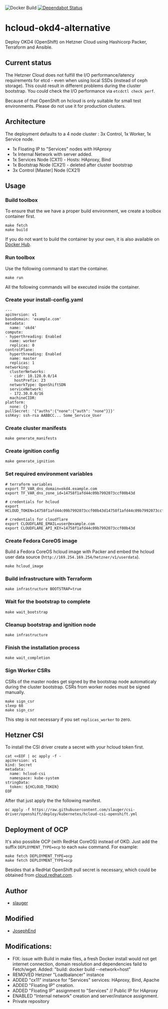 ![Docker Build](https://github.com/slauger/hcloud-okd4/workflows/Docker%20Build/badge.svg) [![Dependabot Status](https://api.dependabot.com/badges/status?host=github&repo=slauger/hcloud-okd4)](https://dependabot.com)


# hcloud-okd4-alternative

Deploy OKD4 (OpenShift) on Hetzner Cloud using Hashicorp Packer, Terraform and Ansible.

## Current status

The Hetzner Cloud does not fulfill the I/O performance/latency requirements for etcd - even when using local SSDs (instead of ceph storage). This could result in different problems during the cluster bootstrap. You could check the I/O performance via `etcdctl check perf`.

Because of that OpenShift on hcloud is only suitable for small test environments. Please do not use it for production clusters.

## Architecture

The deployment defaults to a 4 node cluster : 3x Control, 1x Worker, 1x Service node.

- 1x Floating IP to "Services" nodes with HAproxy
- 1x Internal Network with server added.
- 1x Services Node (CX11) - Hosts: HAproxy, Bind
- 1x Bootstrap Node (CX21) - deleted after cluster bootstrap
- 3x Control [Master] Node (CX21)



## Usage

### Build toolbox

To ensure that the we have a proper build environment, we create a toolbox container first.

```
make fetch
make build
```

If you do not want to build the container by your own, it is also available on [Docker Hub](https://hub.docker.com/repository/docker/cmon2k/openshift-toolbox).

### Run toolbox

Use the following command to start the container.

```
make run
```

All the following commands will be executed inside the container.

### Create your install-config.yaml

```
---
apiVersion: v1
baseDomain: 'example.com'
metadata:
  name: 'okd4'
compute:
- hyperthreading: Enabled
  name: worker
  replicas: 0
controlPlane:
  hyperthreading: Enabled
  name: master
  replicas: 1
networking:
  clusterNetworks:
  - cidr: 10.128.0.0/14
    hostPrefix: 23
  networkType: OpenShiftSDN
  serviceNetwork:
  - 172.30.0.0/16
  machineCIDR:
platform:
  none: {}
pullSecret: '{"auths":{"none":{"auth": "none"}}}'
sshKey: ssh-rsa AABBCC... Some_Service_User
```

### Create cluster manifests

```
make generate_manifests
```

### Create ignition config

```
make generate_ignition
```

### Set required environment variables

```
# terraform variables
export TF_VAR_dns_domain=okd4.example.com
export TF_VAR_dns_zone_id=14758f1afd44c09b7992073ccf00b43d

# credentials for hcloud
export HCLOUD_TOKEN=14758f1afd44c09b7992073ccf00b43d14758f1afd44c09b7992073ccf00b43d

# credentials for cloudflare
export CLOUDFLARE_EMAIL=user@example.com
export CLOUDFLARE_API_KEY=14758f1afd44c09b7992073ccf00b43d
```

### Create Fedora CoreOS image

Build a Fedora CoreOS hcloud image with Packer and embed the hcloud user data source (`http://169.254.169.254/hetzner/v1/userdata`).

```
make hcloud_image
```

### Build infrastructure with Terraform

```
make infrastructure BOOTSTRAP=true
```

### Wait for the bootstrap to complete

```
make wait_bootstrap
```

### Cleanup bootstrap and ignition node

```
make infrastructure
```

### Finish the installation process

```
make wait_completion
```

### Sign Worker CSRs

CSRs of the master nodes get signed by the bootstrap node automaticaly during the cluster bootstrap. CSRs from worker nodes must be signed manually.

```
make sign_csr
sleep 60
make sign_csr
```

This step is not necessary if you set `replicas_worker` to zero.

## Hetzner CSI

To install the CSI driver create a secret with your hcloud token first.

```
cat <<EOF | oc apply -f -
apiVersion: v1
kind: Secret
metadata:
  name: hcloud-csi
  namespace: kube-system
stringData:
  token: ${HCLOUD_TOKEN}
EOF
```

After that just apply the the following manifest.

```
oc apply -f https://raw.githubusercontent.com/slauger/csi-driver/openshift/deploy/kubernetes/hcloud-csi-openshift.yml
```

## Deployment of OCP

It's also possible OCP (with RedHat CoreOS) instead of OKD. Just add the suffix `DEPLOYMENT_TYPE=ocp` to each `make` command. For example:

```
make fetch DEPLOYMENT_TYPE=ocp
make fetch DEPLOYMENT_TYPE=ocp
```

Besides that a RedHat OpenShift pull secret is necessary, which could be obtained from [cloud.redhat.com](https://cloud.redhat.com/).

## Author

- [slauger](https://github.com/slauger)

## Modified
- [JosephEnd](https://github.com/JosephEnd)

## Modifications:

- FIX: issue with Build in make files, a fresh Docker install would not get internet connection, domain resolution and dependencies faild to Fetch/wget. Added: "build: docker build --network=host"
- REMOVED Hetzner "Loadbalancer" instance
- ADDED "cx11" instance for "Services" services: HAproxy, Bind, Apache
- ADDED "Floating IP" creation.
- ADDED "Floating IP" assignment to "Services" // Public IP for HAproxy
- ENABLED "Internal network" creation and server/instance assignment.
- Private repository
